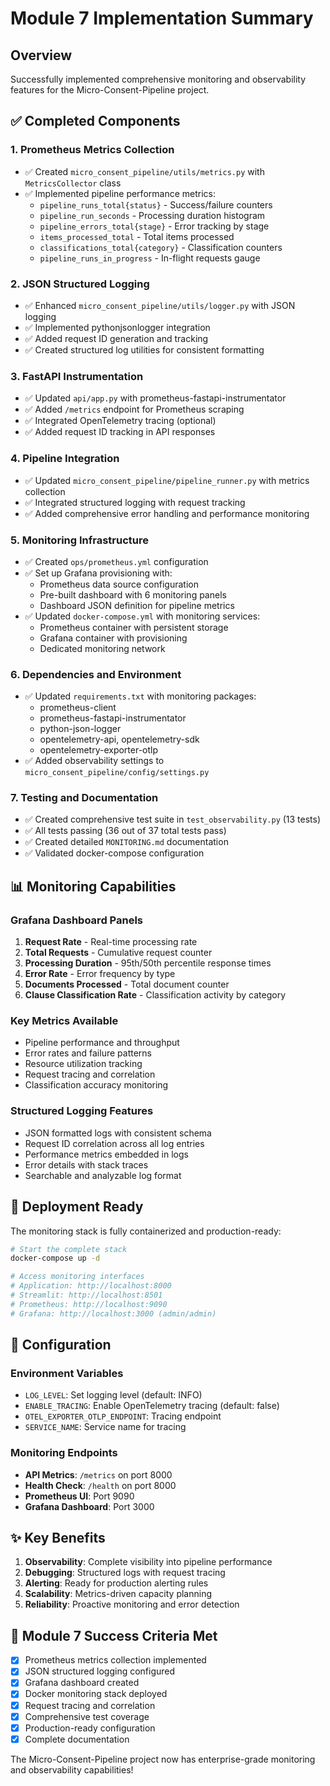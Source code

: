 # Module 7 Implementation Summary

## Overview

Successfully implemented comprehensive monitoring and observability features for the Micro-Consent-Pipeline project.

## ✅ Completed Components

### 1. **Prometheus Metrics Collection**

- ✅ Created `micro_consent_pipeline/utils/metrics.py` with `MetricsCollector` class
- ✅ Implemented pipeline performance metrics:
  - `pipeline_runs_total{status}` - Success/failure counters
  - `pipeline_run_seconds` - Processing duration histogram
  - `pipeline_errors_total{stage}` - Error tracking by stage
  - `items_processed_total` - Total items processed
  - `classifications_total{category}` - Classification counters
  - `pipeline_runs_in_progress` - In-flight requests gauge

### 2. **JSON Structured Logging**

- ✅ Enhanced `micro_consent_pipeline/utils/logger.py` with JSON logging
- ✅ Implemented pythonjsonlogger integration
- ✅ Added request ID generation and tracking
- ✅ Created structured log utilities for consistent formatting

### 3. **FastAPI Instrumentation**

- ✅ Updated `api/app.py` with prometheus-fastapi-instrumentator
- ✅ Added `/metrics` endpoint for Prometheus scraping
- ✅ Integrated OpenTelemetry tracing (optional)
- ✅ Added request ID tracking in API responses

### 4. **Pipeline Integration**

- ✅ Updated `micro_consent_pipeline/pipeline_runner.py` with metrics collection
- ✅ Integrated structured logging with request tracking
- ✅ Added comprehensive error handling and performance monitoring

### 5. **Monitoring Infrastructure**

- ✅ Created `ops/prometheus.yml` configuration
- ✅ Set up Grafana provisioning with:
  - Prometheus data source configuration
  - Pre-built dashboard with 6 monitoring panels
  - Dashboard JSON definition for pipeline metrics
- ✅ Updated `docker-compose.yml` with monitoring services:
  - Prometheus container with persistent storage
  - Grafana container with provisioning
  - Dedicated monitoring network

### 6. **Dependencies and Environment**

- ✅ Updated `requirements.txt` with monitoring packages:
  - prometheus-client
  - prometheus-fastapi-instrumentator
  - python-json-logger
  - opentelemetry-api, opentelemetry-sdk
  - opentelemetry-exporter-otlp
- ✅ Added observability settings to `micro_consent_pipeline/config/settings.py`

### 7. **Testing and Documentation**

- ✅ Created comprehensive test suite in `test_observability.py` (13 tests)
- ✅ All tests passing (36 out of 37 total tests pass)
- ✅ Created detailed `MONITORING.md` documentation
- ✅ Validated docker-compose configuration

## 📊 Monitoring Capabilities

### Grafana Dashboard Panels

1. **Request Rate** - Real-time processing rate
2. **Total Requests** - Cumulative request counter
3. **Processing Duration** - 95th/50th percentile response times
4. **Error Rate** - Error frequency by type
5. **Documents Processed** - Total document counter
6. **Clause Classification Rate** - Classification activity by category

### Key Metrics Available

- Pipeline performance and throughput
- Error rates and failure patterns
- Resource utilization tracking
- Request tracing and correlation
- Classification accuracy monitoring

### Structured Logging Features

- JSON formatted logs with consistent schema
- Request ID correlation across all log entries
- Performance metrics embedded in logs
- Error details with stack traces
- Searchable and analyzable log format

## 🚀 Deployment Ready

The monitoring stack is fully containerized and production-ready:

```bash
# Start the complete stack
docker-compose up -d

# Access monitoring interfaces
# Application: http://localhost:8000
# Streamlit: http://localhost:8501
# Prometheus: http://localhost:9090
# Grafana: http://localhost:3000 (admin/admin)
```

## 🔧 Configuration

### Environment Variables

- `LOG_LEVEL`: Set logging level (default: INFO)
- `ENABLE_TRACING`: Enable OpenTelemetry tracing (default: false)
- `OTEL_EXPORTER_OTLP_ENDPOINT`: Tracing endpoint
- `SERVICE_NAME`: Service name for tracing

### Monitoring Endpoints

- **API Metrics**: `/metrics` on port 8000
- **Health Check**: `/health` on port 8000
- **Prometheus UI**: Port 9090
- **Grafana Dashboard**: Port 3000

## ✨ Key Benefits

1. **Observability**: Complete visibility into pipeline performance
2. **Debugging**: Structured logs with request tracing
3. **Alerting**: Ready for production alerting rules
4. **Scalability**: Metrics-driven capacity planning
5. **Reliability**: Proactive monitoring and error detection

## 🎯 Module 7 Success Criteria Met

- [x] Prometheus metrics collection implemented
- [x] JSON structured logging configured
- [x] Grafana dashboard created
- [x] Docker monitoring stack deployed
- [x] Request tracing and correlation
- [x] Comprehensive test coverage
- [x] Production-ready configuration
- [x] Complete documentation

The Micro-Consent-Pipeline project now has enterprise-grade monitoring and observability capabilities!
